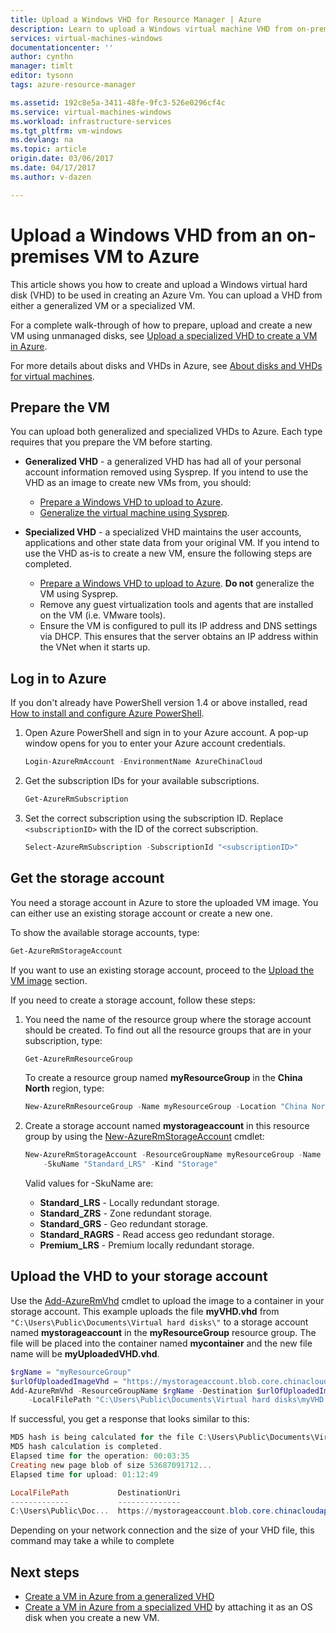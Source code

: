 ```yaml
---
title: Upload a Windows VHD for Resource Manager | Azure
description: Learn to upload a Windows virtual machine VHD from on-premises to Azure, using the Resource Manager deployment model. You can upload a VHD from either a generalized or a specialized VM.
services: virtual-machines-windows
documentationcenter: ''
author: cynthn
manager: timlt
editor: tysonn
tags: azure-resource-manager

ms.assetid: 192c8e5a-3411-48fe-9fc3-526e0296cf4c
ms.service: virtual-machines-windows
ms.workload: infrastructure-services
ms.tgt_pltfrm: vm-windows
ms.devlang: na
ms.topic: article
origin.date: 03/06/2017
ms.date: 04/17/2017
ms.author: v-dazen

---
```

# Upload a Windows VHD from an on-premises VM to Azure
This article shows you how to create and upload a Windows virtual hard disk (VHD) to be used in creating an Azure Vm. You can upload a VHD from either a generalized VM or a specialized VM. 

For a complete walk-through of how to prepare, upload and create a new VM using unmanaged disks, see [Upload a specialized VHD to create a VM in Azure](upload-specialized.md).

For more details about disks and VHDs in Azure, see [About disks and VHDs for virtual machines](../../storage/storage-about-disks-and-vhds-windows.md?toc=%2fvirtual-machines%2fwindows%2ftoc.json).

## Prepare the VM
You can upload both generalized and specialized VHDs to Azure. Each type requires that you prepare the VM before starting.

* **Generalized VHD** - a generalized VHD has had all of your personal account information removed using Sysprep. If you intend to use the VHD as an image to create new VMs from, you should:

    * [Prepare a Windows VHD to upload to Azure](prepare-for-upload-vhd-image.md?toc=%2fvirtual-machines%2fwindows%2ftoc.json). 
    * [Generalize the virtual machine using Sysprep](generalize-vhd.md?toc=%2fvirtual-machines%2fwindows%2ftoc.json). 
* **Specialized VHD** - a specialized VHD maintains the user accounts, applications and other state data from your original VM. If you intend to use the VHD as-is to create a new VM, ensure the following steps are completed. 

    * [Prepare a Windows VHD to upload to Azure](prepare-for-upload-vhd-image.md?toc=%2fvirtual-machines%2fwindows%2ftoc.json). **Do not** generalize the VM using Sysprep.
    * Remove any guest virtualization tools and agents that are installed on the VM (i.e. VMware tools).
    * Ensure the VM is configured to pull its IP address and DNS settings via DHCP. This ensures that the server obtains an IP address within the VNet when it starts up. 

## Log in to Azure
If you don't already have PowerShell version 1.4 or above installed, read [How to install and configure Azure PowerShell](https://docs.microsoft.com/powershell/azure/overview).

1. Open Azure PowerShell and sign in to your Azure account. A pop-up window opens for you to enter your Azure account credentials.

    ```powershell
    Login-AzureRmAccount -EnvironmentName AzureChinaCloud
    ```
2. Get the subscription IDs for your available subscriptions.

    ```powershell
    Get-AzureRmSubscription
    ```
3. Set the correct subscription using the subscription ID. Replace `<subscriptionID>` with the ID of the correct subscription.

    ```powershell
    Select-AzureRmSubscription -SubscriptionId "<subscriptionID>"
    ```

## <a name="createstorage"></a> Get the storage account
You need a storage account in Azure to store the uploaded VM image. You can either use an existing storage account or create a new one. 

To show the available storage accounts, type:

```powershell
Get-AzureRmStorageAccount
```

If you want to use an existing storage account, proceed to the [Upload the VM image](#upload-the-vm-vhd-to-your-storage-account) section.

If you need to create a storage account, follow these steps:

1. You need the name of the resource group where the storage account should be created. To find out all the resource groups that are in your subscription, type:

    ```powershell
    Get-AzureRmResourceGroup
    ```

    To create a resource group named **myResourceGroup** in the **China North** region, type:

    ```powershell
    New-AzureRmResourceGroup -Name myResourceGroup -Location "China North"
    ```

2. Create a storage account named **mystorageaccount** in this resource group by using the [New-AzureRmStorageAccount](https://docs.microsoft.com/powershell/module/azurerm.storage/new-azurermstorageaccount) cmdlet:

    ```powershell
    New-AzureRmStorageAccount -ResourceGroupName myResourceGroup -Name mystorageaccount -Location "China North" `
        -SkuName "Standard_LRS" -Kind "Storage"
    ```

    Valid values for -SkuName are:

    * **Standard_LRS** - Locally redundant storage. 
    * **Standard_ZRS** - Zone redundant storage.
    * **Standard_GRS** - Geo redundant storage. 
    * **Standard_RAGRS** - Read access geo redundant storage. 
    * **Premium_LRS** - Premium locally redundant storage. 

## Upload the VHD to your storage account
Use the [Add-AzureRmVhd](https://docs.microsoft.com/powershell/module/azurerm.compute/add-azurermvhd) cmdlet to upload the image to a container in your storage account. This example uploads the file **myVHD.vhd** from `"C:\Users\Public\Documents\Virtual hard disks\"` to a storage account named **mystorageaccount** in the **myResourceGroup** resource group. The file will be placed into the container named **mycontainer** and the new file name will be **myUploadedVHD.vhd**.

```powershell
$rgName = "myResourceGroup"
$urlOfUploadedImageVhd = "https://mystorageaccount.blob.core.chinacloudapi.cn/mycontainer/myUploadedVHD.vhd"
Add-AzureRmVhd -ResourceGroupName $rgName -Destination $urlOfUploadedImageVhd `
    -LocalFilePath "C:\Users\Public\Documents\Virtual hard disks\myVHD.vhd"
```

If successful, you get a response that looks similar to this:

```powershell
MD5 hash is being calculated for the file C:\Users\Public\Documents\Virtual hard disks\myVHD.vhd.
MD5 hash calculation is completed.
Elapsed time for the operation: 00:03:35
Creating new page blob of size 53687091712...
Elapsed time for upload: 01:12:49

LocalFilePath           DestinationUri
-------------           --------------
C:\Users\Public\Doc...  https://mystorageaccount.blob.core.chinacloudapi.cn/mycontainer/myUploadedVHD.vhd
```

Depending on your network connection and the size of your VHD file, this command may take a while to complete

## Next steps
* [Create a VM in Azure from a generalized VHD](create-vm-generalized.md?toc=%2fvirtual-machines%2fwindows%2ftoc.json)
* [Create a VM in Azure from a specialized VHD](create-vm-specialized.md?toc=%2fvirtual-machines%2fwindows%2ftoc.json) by attaching it as an OS disk when you create a new VM.
